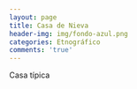 ```yaml
---
layout: page
title: Casa de Nieva
header-img: img/fondo-azul.png
categories: Etnográfico
comments: 'true'
---
```



Casa típica

<div class="photos">
</div>
